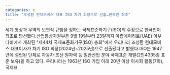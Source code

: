 ```yaml
---
categories: e
title: "조성환 현대모비스 대표 ISO 차기 회장으로 선출…한국인 최초"
---
```

세계 통상과 무역의 보편적 규범을 정하는 국제표준화기구(ISO)의 수장으로 한국인이 최초로 당선됐다.산업통상자원부은 9월 19일부터 23일까지 아랍에미리트(UAE) 아부다비에서 개최된 "제44차 국제표준화기구(ISO) 총회"에서 우리나라 조성환 현대모비스 대표이사가 차기 ISO 회장(2024년~2025년)으로 선출됐다고 밝혔다.ISO는 1947년에 설립된 단체로 자동차·조선·원자력 등 일반산업 분야 국제표준 개발(2만4335종 표준 보유)을 하고 있다. 우리나라는 1963년 ISO 가입 이래 20년 이상 이사회 활동(7회), 국제표